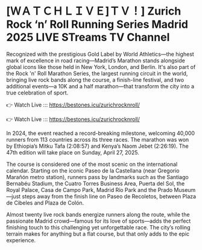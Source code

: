 # [ＷＡＴＣＨＬＩＶＥ]ＴＶ！] Zurich Rock ‘n’ Roll Running Series Madrid 2025 LIVE STreams TV Channel 

Recognized with the prestigious Gold Label by World Athletics—the highest mark of excellence in road racing—Madrid’s Marathon stands alongside global icons like those held in New York, London, and Berlin. It's also part of the Rock 'n' Roll Marathon Series, the largest running circuit in the world, bringing live rock bands along the course, a finish-line festival, and two additional events—a 10K and a half marathon—that transform the city into a true celebration of sport.

👉 Watch Live ::: https://bestones.icu/zurichrocknroll/

👉 Watch Live ::: https://bestones.icu/zurichrocknroll/

In 2024, the event reached a record-breaking milestone, welcoming 40,000 runners from 113 countries across its three races. The marathon was won by Ethiopia’s Mitku Tafa (2:08:57) and Kenya’s Naom Jebet (2:26:19). The 47th edition will take place on Sunday, April 27, 2025.

The course is considered one of the most scenic on the international calendar. Starting on the iconic Paseo de la Castellana (near Gregorio Marañón metro station), runners pass by landmarks such as the Santiago Bernabéu Stadium, the Cuatro Torres Business Area, Puerta del Sol, the Royal Palace, Casa de Campo Park, Madrid Río Park and the Prado Museum—just steps away from the finish line on Paseo de Recoletos, between Plaza de Cibeles and Plaza de Colón.

Almost twenty live rock bands energize runners along the route, while the passionate Madrid crowd—famous for its love of sports—adds the perfect finishing touch to this challenging yet unforgettable race. The city’s rolling terrain makes for anything but a flat course, but that only adds to the epic experience.
